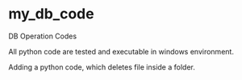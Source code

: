 # my_db_code
DB Operation Codes

All python code are tested and executable in windows environment. 

Adding a python code, which deletes file inside a folder. 
